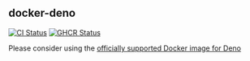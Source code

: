 ## docker-deno

[![CI Status](https://github.com/georgzepf/docker-deno/workflows/ci/badge.svg)](https://github.com/georgzepf/docker-deno/actions)
[![GHCR Status](https://github.com/georgzepf/docker-deno/workflows/ghcr/badge.svg)](https://github.com/georgzepf/docker-deno/actions)

Please consider using the [officially supported Docker image for Deno](https://hub.docker.com/r/denoland/deno)
